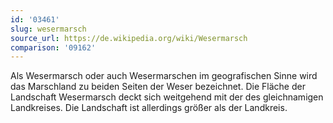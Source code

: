 ```yaml
---
id: '03461'
slug: wesermarsch
source_url: https://de.wikipedia.org/wiki/Wesermarsch
comparison: '09162'
---
```


Als Wesermarsch oder auch Wesermarschen im geografischen Sinne wird das Marschland zu beiden Seiten der Weser bezeichnet. Die Fläche der Landschaft Wesermarsch deckt sich weitgehend mit der des gleichnamigen Landkreises. Die Landschaft ist allerdings größer als der Landkreis.
